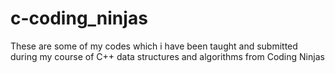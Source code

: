# c-coding_ninjas

These are some of my codes which i have been taught and submitted during my course of C++ data structures and algorithms from Coding Ninjas
